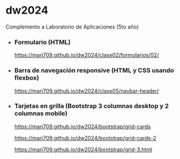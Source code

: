 # dw2024
Complemento a Laboratorio de Aplicaciones (5to año)

- ### Formulario (HTML)
  https://mari709.github.io/dw2024/clase02/formularios/02/
        
- ### Barra de navegación responsive (HTML y CSS usando flexbox)
  https://mari709.github.io/dw2024/clase05/navbar-header/

- ### Tarjetas en grilla (Bootstrap 3 columnas desktop y 2 columnas mobile)
  https://mari709.github.io/dw2024/bootstrap/grid-cards
  
  https://mari709.github.io/dw2024/bootstrap/grid-cards-2

  https://mari709.github.io/dw2024/bootstrap/grid-3.html
